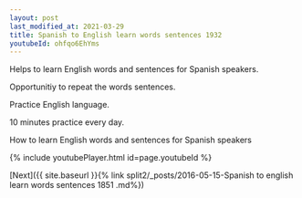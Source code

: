 ```yaml
---
layout: post
last_modified_at: 2021-03-29
title: Spanish to English learn words sentences 1932 
youtubeId: ohfqo6EhYms
---
```

 
 
Helps to learn English words and sentences for Spanish speakers.

Opportunitiy to repeat the words sentences. 

Practice English language. 
 
10 minutes practice every day. 
 
How to learn English words and sentences for Spanish speakers 
 
{% include youtubePlayer.html id=page.youtubeId %}
 
 
[Next]({{ site.baseurl }}{% link  split2/_posts/2016-05-15-Spanish to english learn words sentences 1851 .md%})
 
